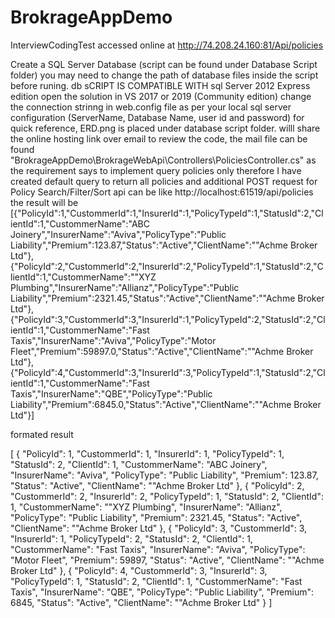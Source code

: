 # BrokrageAppDemo
InterviewCodingTest
accessed online at http://74.208.24.160:81/Api/policies

Create a SQL Server Database (script can be found under Database Script folder) you may need to change the path of database files inside the script before runing.
db sCRIPT IS COMPATIBLE WITH sql Server 2012 Express edition
open the solution in VS 2017 or 2019 (Community edition)
change the connection strinng in web.config file as per your local sql server configuration (ServerName, Database Name, user id and password)
for quick reference, ERD.png is placed under database script folder.
willl share the online hosting link over email
to review the code, the mail file can be found "BrokrageAppDemo\BrokrageWebApi\Controllers\PoliciesController.cs"
as the requirement says to implement query policies only therefore I have created default query to return all policies and additional POST request for Policy Search/Filter/Sort
api can be like http://localhost:61519/api/policies
the result will be 
[{"PolicyId":1,"CustommerId":1,"InsurerId":1,"PolicyTypeId":1,"StatusId":2,"ClientId":1,"CustommerName":"ABC Joinery","InsurerName":"Aviva","PolicyType":"Public Liability","Premium":123.87,"Status":"Active","ClientName":"\"Achme Broker Ltd"},{"PolicyId":2,"CustommerId":2,"InsurerId":2,"PolicyTypeId":1,"StatusId":2,"ClientId":1,"CustommerName":"\"XYZ Plumbing","InsurerName":"Allianz","PolicyType":"Public Liability","Premium":2321.45,"Status":"Active","ClientName":"\"Achme Broker Ltd"},{"PolicyId":3,"CustommerId":3,"InsurerId":1,"PolicyTypeId":2,"StatusId":2,"ClientId":1,"CustommerName":"Fast Taxis","InsurerName":"Aviva","PolicyType":"Motor Fleet","Premium":59897.0,"Status":"Active","ClientName":"\"Achme Broker Ltd"},{"PolicyId":4,"CustommerId":3,"InsurerId":3,"PolicyTypeId":1,"StatusId":2,"ClientId":1,"CustommerName":"Fast Taxis","InsurerName":"QBE","PolicyType":"Public Liability","Premium":6845.0,"Status":"Active","ClientName":"\"Achme Broker Ltd"}]

formated result 

[
  {
    "PolicyId": 1,
    "CustommerId": 1,
    "InsurerId": 1,
    "PolicyTypeId": 1,
    "StatusId": 2,
    "ClientId": 1,
    "CustommerName": "ABC Joinery",
    "InsurerName": "Aviva",
    "PolicyType": "Public Liability",
    "Premium": 123.87,
    "Status": "Active",
    "ClientName": "\"Achme Broker Ltd"
  },
  {
    "PolicyId": 2,
    "CustommerId": 2,
    "InsurerId": 2,
    "PolicyTypeId": 1,
    "StatusId": 2,
    "ClientId": 1,
    "CustommerName": "\"XYZ Plumbing",
    "InsurerName": "Allianz",
    "PolicyType": "Public Liability",
    "Premium": 2321.45,
    "Status": "Active",
    "ClientName": "\"Achme Broker Ltd"
  },
  {
    "PolicyId": 3,
    "CustommerId": 3,
    "InsurerId": 1,
    "PolicyTypeId": 2,
    "StatusId": 2,
    "ClientId": 1,
    "CustommerName": "Fast Taxis",
    "InsurerName": "Aviva",
    "PolicyType": "Motor Fleet",
    "Premium": 59897,
    "Status": "Active",
    "ClientName": "\"Achme Broker Ltd"
  },
  {
    "PolicyId": 4,
    "CustommerId": 3,
    "InsurerId": 3,
    "PolicyTypeId": 1,
    "StatusId": 2,
    "ClientId": 1,
    "CustommerName": "Fast Taxis",
    "InsurerName": "QBE",
    "PolicyType": "Public Liability",
    "Premium": 6845,
    "Status": "Active",
    "ClientName": "\"Achme Broker Ltd"
  }
]
